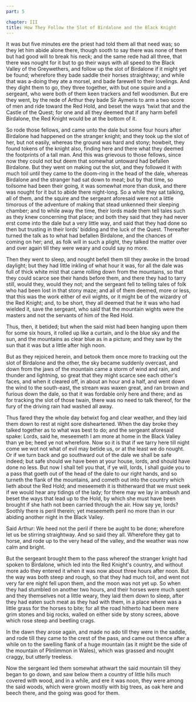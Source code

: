 ```yaml
---
part: 5

chapter: III
title: How They Follow the Slot of Birdalone and the Black Knight
---
```


It was but five minutes ere the priest had told them all that need was; so they let him abide alone there, though sooth to say there was none of them but had good will to break his neck; and the same rede had all three, that there was nought for it but to go their ways with all speed to the Black Valley of the Greywethers, and follow up the slot of Birdalone if it might yet be found; wherefore they bade saddle their horses straightway; and while that was a-doing they ate a morsel, and bade farewell to their lovelings. And they dight them to go, they three together, with but one squire and a sergeant, who were both of them keen trackers and fell woodsmen. But ere they went, by the rede of Arthur they bade Sir Aymeris to arm a two score of men and ride toward the Red Hold, and beset the ways 'twixt that and the Castle of the Quest; for one and all they deemed that if any harm befell Birdalone, the Red Knight would be at the bottom of it.

So rode those fellows, and came unto the dale but some four hours after Birdalone had happened on the stranger knight; and they took up the slot of her, but not easily, whereas the ground was hard and stony; howbeit, they found tokens of the knight also, finding here and there what they deemed the footprints of a tall man. And this was grievous to those fellows, since now they could not but deem that somewhat untoward had befallen Birdalone. But they went on making out the slot, and they followed it with much toil until they came to the doom-ring in the head of the dale, whereas Birdalone and the stranger had sat down to meat; but by that time, so toilsome had been their going, it was somewhat more than dusk, and there was nought for it but to abide there night-long. So a while they sat talking, all of them, and the squire and the sergeant aforesaid were not a little timorous of the adventure of making that stead unkenned their sleeping chamber; and to while away the time, their lords made them tell tales such as they knew concerning that place; and both they said that they had never erst come into the dale but a very little way, and said that they had done so then but trusting in their lords' bidding and the luck of the Quest. Thereafter turned the talk as to what had befallen Birdalone, and the chances of coming on her; and, as folk will in such a plight, they talked the matter over and over again till they were weary and could say no more.

Then they went to sleep, and nought befell them till they awoke in the broad daylight; but they had little inkling of what hour it was, for all the dale was full of thick white mist that came rolling down from the mountains, so that they could scarce see their hands before them, and there they had to tarry still, would they, would they not; and the sergeant fell to telling tales of folk who had been lost in that stony maze; and all of them deemed, more or less, that this was the work either of evil wights, or it might be of the wizardry of the Red Knight; and, to be short, they all deemed that he it was who had wielded it, save the sergeant, who said that the mountain wights were the masters and not the servants of him of the Red Hold.

Thus, then, it betided; but when the said mist had been hanging upon them for some six hours, it rolled up like a curtain, and lo the blue sky and the sun, and the mountains as clear blue as in a picture; and they saw by the sun that it was but a little after high noon.

But as they rejoiced herein, and betook them once more to tracking out the slot of Birdalone and the other, the sky became suddenly overcast, and down from the jaws of the mountain came a storm of wind and rain, and thunder and lightning, so great that they might scarce see each other's faces, and when it cleared off, in about an hour and a half, and went down the wind to the south-east, the stream was waxen great, and ran brown and furious down the dale, so that it was fordable only here and there; and as for tracking the slot of those twain, there was no need to talk thereof, for the fury of the driving rain had washed all away.

Thus fared they the whole day betwixt fog and clear weather, and they laid them down to rest at night sore disheartened. When the day broke they talked together as to what was best to do; and the sergeant aforesaid spake: Lords, said he, meseemeth I am more at home in the Black Valley than ye be; heed ye not wherefore. Now so it is that if we tarry here till night come we wot not what of evil may betide us, or at the least we do nought. Or if we turn back and go southward out of the dale we shall be safe indeed; but safe should we have been at your house, lords, and should have done no less. But now I shall tell you that, if ye will, lords, I shall guide you to a pass that goeth out of the head of the dale to our right hands, and so turneth the flank of the mountains, and cometh out into the country which lieth about the Red Hold; and meseemeth it is thitherward that we must seek if we would hear any tidings of the lady; for there may we lay in ambush and beset the ways that lead up to the Hold, by which she must have been brought if she hath not been carried through the air. How say ye, lords? Soothly there is peril therein; yet meseemeth peril no more than in our abiding another night in the Black Valley.

Said Arthur: We heed not the peril if there be aught to be done; wherefore let us be stirring straightway. And so said they all. Wherefore they gat to horse, and rode up to the very head of the valley, and the weather was now calm and bright.

But the sergeant brought them to the pass whereof the stranger knight had spoken to Birdalone, which led into the Red Knight's country, and without more ado they entered it when it was now about three hours after noon. But the way was both steep and rough, so that they had much toil, and went not very far ere night fell upon them, and the moon was not yet up. So when they had stumbled on another two hours, and their horses were much spent and they themselves not a little weary, they laid them down to sleep, after they had eaten such meat as they had with them, in a place where was a little grass for the horses to bite; for all the road hitherto had been mere grim stones and big rocks, walled on either side by stony screes, above which rose steep and beetling crags.

In the dawn they arose again, and made no ado till they were in the saddle, and rode till they came to the crest of the pass, and came out thence after a while on to the swelling flank of a huge mountain (as it might be the side of the mountain of Plinlimmon in Wales), which was grassed and nought craggy, but utterly treeless.

Now the sergeant led them somewhat athwart the said mountain till they began to go down, and saw below them a country of little hills much covered with wood, and in a while, and ere it was noon, they were among the said woods, which were grown mostly with big trees, as oak here and beech there, and the going was good for them.
